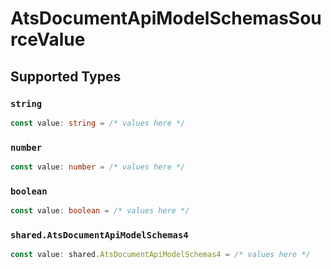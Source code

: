 # AtsDocumentApiModelSchemasSourceValue


## Supported Types

### `string`

```typescript
const value: string = /* values here */
```

### `number`

```typescript
const value: number = /* values here */
```

### `boolean`

```typescript
const value: boolean = /* values here */
```

### `shared.AtsDocumentApiModelSchemas4`

```typescript
const value: shared.AtsDocumentApiModelSchemas4 = /* values here */
```

